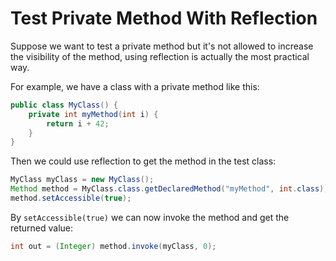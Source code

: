 # Test Private Method With Reflection

Suppose we want to test a private method but it's not allowed to increase the visibility of the method, using reflection is actually the most practical way.

For example, we have a class with a private method like this:

```java
public class MyClass() {        
    private int myMethod(int i) {
        return i + 42;
    }
}
```

Then we could use reflection to get the method in the test class:

```java
MyClass myClass = new MyClass();
Method method = MyClass.class.getDeclaredMethod("myMethod", int.class);
method.setAccessible(true);
```

By `setAccessible(true)` we can now invoke the method and get the returned value:

```java
int out = (Integer) method.invoke(myClass, 0);
```
